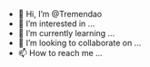 - 👋 Hi, I’m @Tremendao
- 👀 I’m interested in ...
- 🌱 I’m currently learning ...
- 💞️ I’m looking to collaborate on ...
- 📫 How to reach me ...

<!---
Tremendao/Tremendao is a ✨ special ✨ repository because its `README.md` (this file) appears on your GitHub profile.
You can click the Preview link to take a look at your changes.
--->

